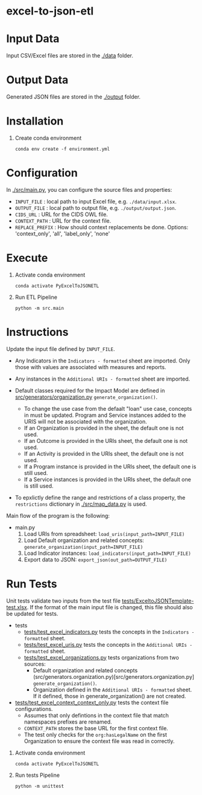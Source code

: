 # excel-to-json-etl

# Input Data
Input CSV/Excel files are stored in the [./data](data) folder.

# Output Data
Generated JSON files are stored in the [./output](output) folder.

# Installation
1. Create conda environment 
    ```shell
    conda env create -f environment.yml
    ```

# Configuration
In [./src/main.py](./src/main.py), you can configure the source files and properties:

- `INPUT_FILE` : local path to input Excel file, e.g. `./data/input.xlsx`.
- `OUTPUT_FILE` : local path to output file, e.g. `./output/output.json`.
- `CIDS_URL` : URL for the CIDS OWL file.
- `CONTEXT_PATH` : URL for the context file.
- `REPLACE_PREFIX` : How should context replacements be done. Options: 'context_only', 'all', 'label_only', 'none'

# Execute

1. Activate conda environment
    ```shell
    conda activate PyExcelToJSONETL
    ```

2. Run ETL Pipeline
    ```shell
    python -m src.main
    ```



# Instructions
Update the input file defined by ``INPUT_FILE``.
 - Any Indicators in the ``Indicators - formatted`` sheet are imported. Only those with values are associated with measures and reports.
 - Any instances in the ``Additional URIs - formatted`` sheet are imported. 
 - Default classes required for the Impact Model are defined in [src/generators/organization.py](src/generators/organization.py) ``generate_organization()``.
    - To change the use case from the defaalt "loan" use case, concepts in  must be updated. Program and Service instances added to the URIS will not be associated with the organization.
    - If an Organization is provided in the sheet, the default one is not used.
    - If an Outcome is provided in the URIs sheet, the default one is not used.
    - If an Activity is provided in the URIs sheet, the default one is not used.
    - If a Program instance is provided in the URIs sheet, the default one is still used.
    - If a Service instances is provided in the URIs sheet, the default one is still used.
 
 - To epxlictly define the range and restrictions of a class property, the `restrictions` dictionary in [./src/map_data.py](./src/map_data.py) is used.

 Main flow of the program is the following:
 - main.py
   1. Load URIs from spreadsheet: `load_uris(input_path=INPUT_FILE)`
   1. Load Default organization and related concepts: `generate_organization(input_path=INPUT_FILE)`
   1. Load Indicator instances:  `load_indicators(input_path=INPUT_FILE)`
   1. Export data to JSON: `export_json(out_path=OUTPUT_FILE)`


 
 
# Run Tests
Unit tests validate two inputs from the test file [tests/ExceltoJSONTemplate-test.xlsx](ExceltoJSONTemplate-test.xlsx). If the format of the main input file is changed, this file should also be updated for tests. 
 - tests 
   - [tests/test_excel_indicators.py](tests/test_excel_indicators.py) tests the concepts in the ``Indicators - formatted`` sheet.
   - [tests/test_excel_uris.py](tests/test_excel_uris.py) tests the concepts in the ``Additional URIs - formatted`` sheet.
   - [tests/test_excel_organizations.py](tests/test_excel_organizations.py) tests organizations from two sources:
     - Default organization and related concepts (src/generators.organization.py)[src/generators.organization.py] ``generate_organization()``.
     - Organization defined in the ``Additional URIs - formatted`` sheet. If it defined, those in generate_organization() are not created.
  - [tests/test_excel_context_context_only.py](tests/test_excel_context_context_only.py) tests the context file configurations. 
    - Assumes that only defintions in the context file that match namespaces prefixes are renamed. 
    - `CONTEXT_PATH` stores the base URL for the first context file.
    - The test only checks for the `org:hasLegalName` on the first Organization to ensure the context file was read in correctly.

1. Activate conda environment
    ```shell
    conda activate PyExcelToJSONETL
    ```
2. Run tests Pipeline
    ```shell
    python -m unittest
    ```
